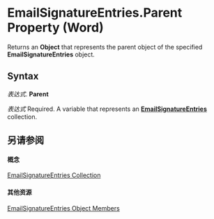 
# EmailSignatureEntries.Parent Property (Word)

Returns an  **Object** that represents the parent object of the specified **EmailSignatureEntries** object.


## Syntax

 _表达式_. **Parent**

 _表达式_ Required. A variable that represents an **[EmailSignatureEntries](42a63f45-f989-be32-e75a-059c9a77c6f1.md)** collection.


## 另请参阅


#### 概念


[EmailSignatureEntries Collection](42a63f45-f989-be32-e75a-059c9a77c6f1.md)
#### 其他资源


[EmailSignatureEntries Object Members](http://msdn.microsoft.com/library/a6ee6027-ec48-6762-fccb-8c68242c1f90%28Office.15%29.aspx)